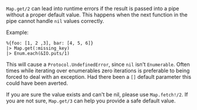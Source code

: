 `Map.get/2` can lead into runtime errors if the result is passed into a pipe
without a proper default value. This happens when the next function in the
pipe cannot handle `nil` values correctly.

Example:

    %{foo: [1, 2 ,3], bar: [4, 5, 6]}
    |> Map.get(:missing_key)
    |> Enum.each(&IO.puts/1)

This will cause a `Protocol.UndefinedError`, since `nil` isn't `Enumerable`.
Often times while iterating over enumerables zero iterations is preferable
to being forced to deal with an exception. Had there been a `[]` default
parameter this could have been averted.

If you are sure the value exists and can't be nil, please use `Map.fetch!/2`.
If you are not sure, `Map.get/3` can help you provide a safe default value.
